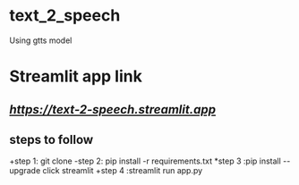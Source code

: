 # text_2_speech
Using gtts model
# Streamlit app link
## *https://text-2-speech.streamlit.app*
steps to follow
--------------------------------------------
+step 1: git clone <REPO LINK>
-step 2: pip install -r requirements.txt
*step 3 :pip install --upgrade click streamlit
+step 4 :streamlit run app.py
